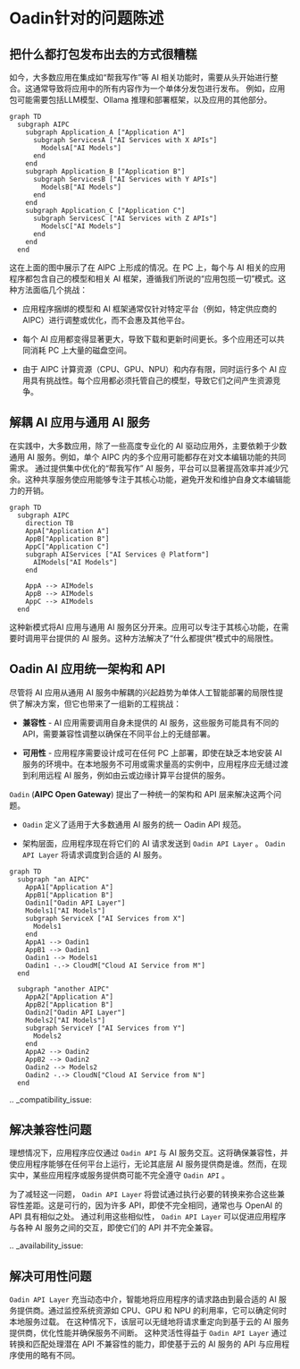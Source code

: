 # Oadin针对的问题陈述

## 把什么都打包发布出去的方式很糟糕

如今，大多数应用在集成如“帮我写作”等 AI 相关功能时，需要从头开始进行整合。这通常导致将应用中的所有内容作为一个单体分发包进行发布。
例如，应用包可能需要包括LLM模型、Ollama 推理和部署框架，以及应用的其他部分。


```mermaid
graph TD
  subgraph AIPC
    subgraph Application_A ["Application A"]
      subgraph ServicesA ["AI Services with X APIs"]
        ModelsA["AI Models"]
      end
    end
    subgraph Application_B ["Application B"]
      subgraph ServicesB ["AI Services with Y APIs"]
        ModelsB["AI Models"]
      end
    end
    subgraph Application_C ["Application C"]
      subgraph ServicesC ["AI Services with Z APIs"]
        ModelsC["AI Models"]
      end
    end
  end
```


这在上面的图中展示了在 AIPC 上形成的情况。在 PC 上，每个与 AI 相关的应用程序都包含自己的模型和相关 AI 框架，遵循我们所说的“应用包揽一切”模式。这种方法面临几个挑战：

- 应用程序捆绑的模型和 AI 框架通常仅针对特定平台（例如，特定供应商的 AIPC）进行调整或优化，而不会惠及其他平台。

- 每个 AI 应用都变得显著更大，导致下载和更新时间更长。多个应用还可以共同消耗 PC 上大量的磁盘空间。

- 由于 AIPC 计算资源（CPU、GPU、NPU）和内存有限，同时运行多个 AI 应用具有挑战性。每个应用都必须托管自己的模型，导致它们之间产生资源竞争。


## 解耦 AI 应用与通用 AI 服务

在实践中，大多数应用，除了一些高度专业化的 AI 驱动应用外，主要依赖于少数通用 AI 服务。例如，单个 AIPC 内的多个应用可能都存在对文本编辑功能的共同需求。
通过提供集中优化的“帮我写作” AI 服务，平台可以显著提高效率并减少冗余。这种共享服务使应用能够专注于其核心功能，避免开发和维护自身文本编辑能力的开销。

```mermaid
graph TD
  subgraph AIPC
    direction TB
    AppA["Application A"]
    AppB["Application B"]
    AppC["Application C"]
    subgraph AIServices ["AI Services @ Platform"]
      AIModels["AI Models"]
    end

    AppA --> AIModels
    AppB --> AIModels
    AppC --> AIModels
  end
````

这种新模式将AI 应用与通用 AI 服务区分开来。应用可以专注于其核心功能，在需要时调用平台提供的 AI 服务。这种方法解决了“什么都提供”模式中的局限性。

## Oadin AI 应用统一架构和 API

尽管将 AI 应用从通用 AI 服务中解耦的兴起趋势为单体人工智能部署的局限性提供了解决方案，但它也带来了一组新的工程挑战：

- **兼容性** - AI 应用需要调用自身未提供的 AI 服务，这些服务可能具有不同的 API，需要兼容性调整以确保在不同平台上的无缝部署。

- **可用性** - 应用程序需要设计成可在任何 PC 上部署，即使在缺乏本地安装 AI 服务的环境中。在本地服务不可用或需求量高的实例中，应用程序应无缝过渡到利用远程 AI 服务，例如由云或边缘计算平台提供的服务。

``Oadin`` (**AIPC Open Gateway**) 提出了一种统一的架构和 API 层来解决这两个问题。

- ``Oadin`` 定义了适用于大多数通用 AI 服务的统一 Oadin API 规范。

- 架构层面，应用程序现在将它们的 AI 请求发送到 ``Oadin API Layer`` 。 ``Oadin API Layer`` 将请求调度到合适的 AI 服务。

```mermaid
graph TD
  subgraph "an AIPC"
    AppA1["Application A"]
    AppB1["Application B"]
    Oadin1["Oadin API Layer"]
    Models1["AI Models"]
    subgraph ServiceX ["AI Services from X"]
      Models1
    end
    AppA1 --> Oadin1
    AppB1 --> Oadin1
    Oadin1 --> Models1
    Oadin1 -.-> CloudM["Cloud AI Service from M"]
  end

  subgraph "another AIPC"
    AppA2["Application A"]
    AppB2["Application B"]
    Oadin2["Oadin API Layer"]
    Models2["AI Models"]
    subgraph ServiceY ["AI Services from Y"]
      Models2
    end
    AppA2 --> Oadin2
    AppB2 --> Oadin2
    Oadin2 --> Models2
    Oadin2 -.-> CloudN["Cloud AI Service from N"]
  end
```

.. _compatibility_issue:

## 解决兼容性问题

理想情况下，应用程序应仅通过 ``Oadin API`` 与 AI 服务交互。这将确保兼容性，并使应用程序能够在任何平台上运行，无论其底层 AI 服务提供商是谁。然而，在现实中，某些应用程序或服务提供商可能不完全遵守 ``Oadin API`` 。

为了减轻这一问题， ``Oadin API Layer`` 将尝试通过执行必要的转换来弥合这些兼容性差距。这是可行的，因为许多 API，即使不完全相同，通常也与 OpenAI 的 API 具有相似之处。
通过利用这些相似性， ``Oadin API Layer`` 可以促进应用程序与各种 AI 服务之间的交互，即使它们的 API 并不完全兼容。

.. _availability_issue:

## 解决可用性问题


``Oadin API Layer`` 充当动态中介，智能地将应用程序的请求路由到最合适的 AI 服务提供商。通过监控系统资源如 CPU、GPU 和 NPU 的利用率，它可以确定何时本地服务过载。
在这种情况下，该层可以无缝地将请求重定向到基于云的 AI 服务提供商，优化性能并确保服务不间断。
这种灵活性得益于 ``Oadin API Layer`` 通过转换和匹配处理潜在 API 不兼容性的能力，即使基于云的 AI 服务的 API 与应用程序使用的略有不同。

